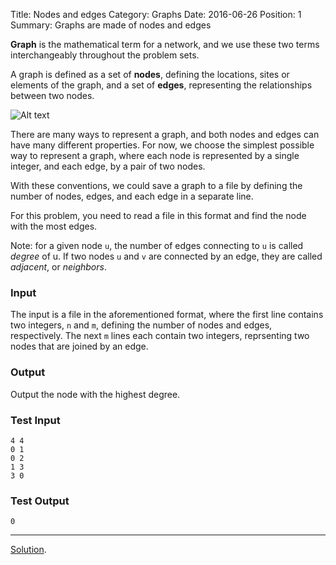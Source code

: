 Title: Nodes and edges
Category: Graphs
Date: 2016-06-26
Position: 1
Summary: Graphs are made of nodes and edges

**Graph** is the mathematical term for a network, and we use these two terms
interchangeably throughout the problem sets.

A graph is defined as a set of **nodes**, defining the locations, sites or
elements of the graph, and a set of **edges**, representing the relationships
between two nodes.

![Alt text]({filename}/images/nodes_edges_example.png "A graph with four
 nodes and four edges.")

There are many ways to represent a graph, and both nodes and edges can have
many different properties. For now, we choose the simplest possible way to
represent a graph, where each node is represented by a single integer, and
each edge, by a pair of two nodes.

With these conventions, we could save a graph to a file by defining the
number of nodes, edges, and each edge in a separate line.

For this problem, you need to read a file in this format and find the node
with the most edges.

Note: for a given node `u`, the number of edges connecting to `u` is called
*degree* of u. If two nodes `u` and `v` are connected by an edge, they are
called *adjacent*, or *neighbors*.

### Input

The input is a file in the aforementioned format, where the first line
contains two integers, `n` and `m`, defining the number of nodes and edges,
respectively. The next `m` lines each contain two integers, reprsenting two
nodes that are joined by an edge.

### Output

Output the node with the highest degree.

### Test Input

```
4 4
0 1
0 2
1 3
3 0

```

### Test Output

```
0
```

--------------------------------------------------------
[Solution](https://github.com/Leockard/erdos/blob/master/solutions/graphs/nodes_edges.py).
